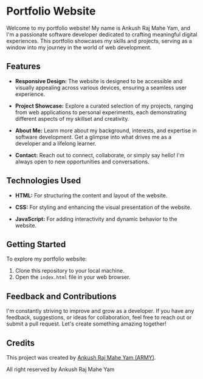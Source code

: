 # Portfolio Website

Welcome to my portfolio website! My name is Ankush Raj Mahe Yam, and I'm a passionate software developer dedicated to crafting meaningful digital experiences. This portfolio showcases my skills and projects, serving as a window into my journey in the world of web development.

## Features

- **Responsive Design:** The website is designed to be accessible and visually appealing across various devices, ensuring a seamless user experience.
  
- **Project Showcase:** Explore a curated selection of my projects, ranging from web applications to personal experiments, each demonstrating different aspects of my skillset and creativity.
  
- **About Me:** Learn more about my background, interests, and expertise in software development. Get a glimpse into what drives me as a developer and a lifelong learner.

- **Contact:** Reach out to connect, collaborate, or simply say hello! I'm always open to new opportunities and conversations.

## Technologies Used

- **HTML:** For structuring the content and layout of the website.
  
- **CSS:** For styling and enhancing the visual presentation of the website.
  
- **JavaScript:** For adding interactivity and dynamic behavior to the website.

## Getting Started

To explore my portfolio website:
1. Clone this repository to your local machine.
2. Open the `index.html` file in your web browser.

## Feedback and Contributions

I'm constantly striving to improve and grow as a developer. If you have any feedback, suggestions, or ideas for collaboration, feel free to reach out or submit a pull request. Let's create something amazing together!


## Credits
This project was created by [Ankush Raj Mahe Yam (ARMY)](https://github.com/AnkushRajMaheYam).

All right reserved by Ankush Raj Mahe Yam